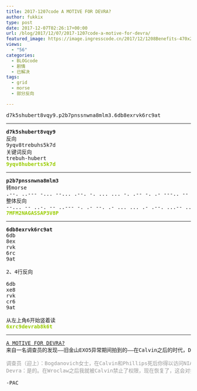 ```yaml
---
title: 2017-1207code A MOTIVE FOR DEVRA?
author: fukkix
type: post
date: 2017-12-07T02:26:17+00:00
url: /blog/2017/12/07/2017-1207code-a-motive-for-devra/
featured_image: https://image.ingresscode.cn/2017/12/1208Benefits-470x260.jpg?x-oss-process=image/resize,m_fill,w_470,h_220
views:
  - "56"
categories:
  - BLOGcode
  - 剧情
  - 已解决
tags:
  - grid
  - morse
  - 部分反向

---
```

<pre>d7k5shubert8vqy9.p2b7pnssnwna8mlm3.6db8exrvk6rc9at<!--more--></pre>

* * *

<pre><strong>d7k5shubert8vqy9
</strong>反向
9yqv8trebuhs5k7d
关键词反向
trebuh-hubert<strong>
<span style="color: #99cc00;">9yqv8huberts5k7d</span></strong></pre>

* * *

<pre><strong>p2b7pnssnwna8mlm3
</strong>转morse
.--. ..--- -... --... .--. -. ... ... -. .-- -. .- ---.. -- .-.. -- ...-- 
整体反向
--... -- ..-. -- ..--- -. .- --. .- ... ... .- .--. ...-- ...- ---.. .--.<strong>
<span style="color: #99cc00;">7MFM2NAGASSAP3V8P</span></strong></pre>

* * *

<pre><strong>6db8exrvk6rc9at
</strong>6db
8ex
rvk
6rc
9at

2、4行反向

6db
xe8
rvk
cr6
9at

从左上角6开始竖着读<strong>
<span style="color: #99cc00;">6xrc9devrab8k6t</span></strong></pre>

* * *

<pre><a href="http://investigate.ingress.com/2017/12/07/a-motive-for-devra/">A MOTIVE FOR DEVRA?
</a>来自一名调查员的发现——旧金山EXO5异常期间拍到的——在Calvin之后的时代，Devra访问重要信息的权限有了变化？Hank Johnson为他的老朋友开启了什么？是和Calvin之死有关？

<span style="color: #999999;">调查员（迎上）：Bogdanovich女士，在Calvin和Phillips死后你得以访问NIA和IQTech档案的事是真的吗？</span>
<span style="color: #999999;">Devra：是的。在Wroclaw之后我就被Calvin禁止了权限，现在恢复了，这会对抵抗阵营起到很大影响。我真的很高兴。哦，我得走了。（匆忙离去）</span>

-PAC</pre>